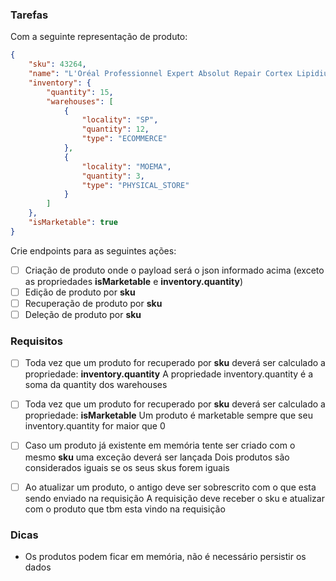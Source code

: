### Tarefas

Com a seguinte representação de produto:

```json
{
    "sku": 43264,
    "name": "L'Oréal Professionnel Expert Absolut Repair Cortex Lipidium - Máscara de Reconstrução 500g",
    "inventory": {
        "quantity": 15,
        "warehouses": [
            {
                "locality": "SP",
                "quantity": 12,
                "type": "ECOMMERCE"
            },
            {
                "locality": "MOEMA",
                "quantity": 3,
                "type": "PHYSICAL_STORE"
            }
        ]
    },
    "isMarketable": true
}
```

Crie endpoints para as seguintes ações:

- [ ] Criação de produto onde o payload será o json informado acima (exceto as propriedades **isMarketable** e **inventory.quantity**)
- [ ] Edição de produto por **sku**
- [ ] Recuperação de produto por **sku**
- [ ] Deleção de produto por **sku**

### Requisitos


- [ ] Toda vez que um produto for recuperado por **sku** deverá ser calculado a propriedade: **inventory.quantity**
    A propriedade inventory.quantity é a soma da quantity dos warehouses
- [ ] Toda vez que um produto for recuperado por **sku** deverá ser calculado a propriedade: **isMarketable**
    Um produto é marketable sempre que seu inventory.quantity for maior que 0
- [ ] Caso um produto já existente em memória tente ser criado com o mesmo **sku** uma exceção deverá ser lançada
    Dois produtos são considerados iguais se os seus skus forem iguais

- [ ] Ao atualizar um produto, o antigo deve ser sobrescrito com o que esta sendo enviado na requisição
    A requisição deve receber o sku e atualizar com o produto que tbm esta vindo na requisição

### Dicas
- Os produtos podem ficar em memória, não é necessário persistir os dados
